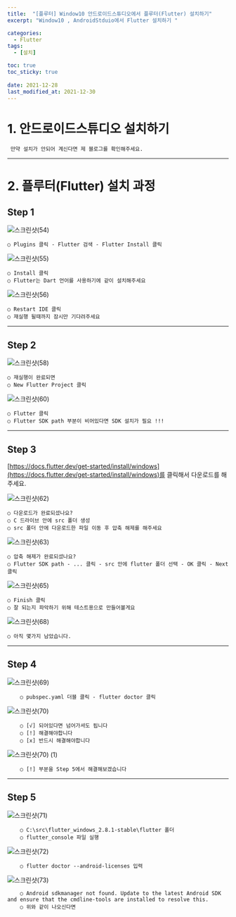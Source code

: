 ```yaml
---
title:  "[플루터] Window10 안드로이드스튜디오에서 플루터(Flutter) 설치하기"
excerpt: "Window10 , AndroidStduio에서 Flutter 설치하기 "

categories:
  - Flutter
tags:
  - [설치]

toc: true
toc_sticky: true
 
date: 2021-12-28  
last_modified_at: 2021-12-30
---
```


# 1. 안드로이드스튜디오 설치하기 

     만약 설치가 안되어 계신다면 제 블로그를 확인해주세요.

---

# 2. 플루터(Flutter) 설치 과정 

## Step 1 

![스크린샷(54)](https://user-images.githubusercontent.com/55564114/147729914-80371b09-f38c-4936-8c34-4cdf2b63c136.png)  

    ○ Plugins 클릭 - Flutter 검색 - Flutter Install 클릭  

![스크린샷(55)](https://user-images.githubusercontent.com/55564114/147730013-f3ee73dc-b2a2-49b1-afa6-78b68a241005.png)  

    ○ Install 클릭  
    ○ Flutter는 Dart 언어를 사용하기에 같이 설치해주세요  

![스크린샷(56)](https://user-images.githubusercontent.com/55564114/147730100-60277559-6be4-4434-a190-1b826c7d6de9.png)  

    ○ Restart IDE 클릭
    ○ 재실행 될때까지 잠시만 기다려주세요 

---

## Step 2 

![스크린샷(58)](https://user-images.githubusercontent.com/55564114/147730224-7b1de4b7-ff96-4b67-8de0-0436dd45e4d6.png)  

    ○ 재실행이 완료되면
    ○ New Flutter Project 클릭  

![스크린샷(60)](https://user-images.githubusercontent.com/55564114/147730354-d143553f-86cd-4d19-bc5b-25010c204c71.png)  

    ○ Flutter 클릭 
    ○ Flutter SDK path 부분이 비어있다면 SDK 설치가 필요 !!!

---

## Step 3 

[https://docs.flutter.dev/get-started/install/windows](https://docs.flutter.dev/get-started/install/windows)를 클릭해서 다운로드를 해주세요.  
  
  ![스크린샷(62)](https://user-images.githubusercontent.com/55564114/147730554-f7abd644-c831-47f2-872e-8145e5085e05.png)  


    ○ 다운로드가 완료되셨나요?  
    ○ C 드라이브 안에 src 폴더 생성  
    ○ src 폴더 안에 다운로드한 파일 이동 후 압축 해제를 해주세요

![스크린샷(63)](https://user-images.githubusercontent.com/55564114/147731203-84a69740-1fbf-4f0f-bebc-568e48eadb34.png)  

    ○ 압축 해제가 완료되셨나요?    
    ○ Flutter SDK path - ... 클릭 - src 안에 flutter 폴더 선택 - OK 클릭 - Next 클릭  

![스크린샷(65)](https://user-images.githubusercontent.com/55564114/147731488-0bbb4858-e226-4f13-b6b4-7b6e232545a9.png)  

    ○ Finish 클릭
    ○ 잘 되는지 파악하기 위해 테스트용으로 만들어볼게요  

![스크린샷(68)](https://user-images.githubusercontent.com/55564114/147731726-c7b0d61a-6171-4ac6-a2e0-12dd1cd4a48b.png)  

    ○ 아직 몇가지 남았습니다.

---

## Step 4 

![스크린샷(69)](https://user-images.githubusercontent.com/55564114/147736212-2af44cd7-a132-437c-a85a-b9f0fc00b45e.png)  

        ○ pubspec.yaml 더블 클릭 - flutter doctor 클릭 

![스크린샷(70)](https://user-images.githubusercontent.com/55564114/147736371-2192a191-7f48-4230-9724-151fc9efb9e0.png)  

        ○ [√] 되어있다면 넘어가셔도 됩니다
        ○ [!] 해결해야합니다
        ○ [x] 반드시 해결해야합니다

![스크린샷(70) (1)](https://user-images.githubusercontent.com/55564114/147736639-4f3d83aa-a107-46fa-8360-12f1d45ef727.png)  

        ○ [!] 부분을 Step 5에서 해결해보겠습니다

---

## Step 5 

![스크린샷(71)](https://user-images.githubusercontent.com/55564114/147736935-36c29ab6-81d9-4867-a0ea-99186b44e619.png)  

        ○ C:\src\flutter_windows_2.8.1-stable\flutter 폴더 
        ○ flutter_console 파일 실행  

![스크린샷(72)](https://user-images.githubusercontent.com/55564114/147737099-3c2fc86c-57c7-46f9-b726-699d7a2e3ed3.png)  

        ○ flutter doctor --android-licenses 입력

![스크린샷(73)](https://user-images.githubusercontent.com/55564114/147737283-57a31c9b-7d90-42d8-b240-ff6981157768.png)  

        ○ Android sdkmanager not found. Update to the latest Android SDK and ensure that the cmdline-tools are installed to resolve this.
        ○ 위와 같이 나오신다면 











